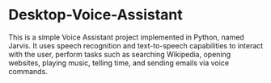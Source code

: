 # Desktop-Voice-Assistant
This is a simple Voice Assistant project implemented in Python, named Jarvis. It uses speech recognition and text-to-speech capabilities to interact with the user, perform tasks such as searching Wikipedia, opening websites, playing music, telling time, and sending emails via voice commands.
